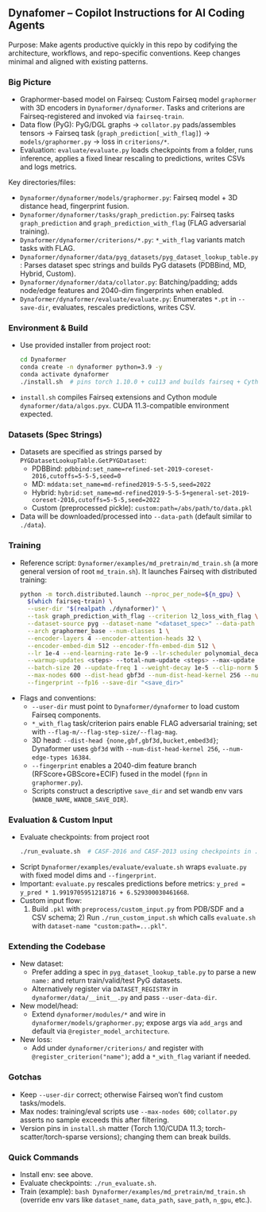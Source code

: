 ## Dynafomer – Copilot Instructions for AI Coding Agents

Purpose: Make agents productive quickly in this repo by codifying the architecture, workflows, and repo-specific conventions. Keep changes minimal and aligned with existing patterns.

### Big Picture
- Graphormer-based model on Fairseq: Custom Fairseq model `graphormer` with 3D encoders in `Dynaformer/dynaformer`. Tasks and criterions are Fairseq-registered and invoked via `fairseq-train`.
- Data flow (PyG): PyG/DGL graphs → `collator.py` pads/assembles tensors → Fairseq task (`graph_prediction[_with_flag]`) → `models/graphormer.py` → loss in `criterions/*`.
- Evaluation: `evaluate/evaluate.py` loads checkpoints from a folder, runs inference, applies a fixed linear rescaling to predictions, writes CSVs and logs metrics.

Key directories/files:
- `Dynaformer/dynaformer/models/graphormer.py`: Fairseq model + 3D distance head, fingerprint fusion.
- `Dynaformer/dynaformer/tasks/graph_prediction.py`: Fairseq tasks `graph_prediction` and `graph_prediction_with_flag` (FLAG adversarial training).
- `Dynaformer/dynaformer/criterions/*.py`: `*_with_flag` variants match tasks with FLAG.
- `Dynaformer/dynaformer/data/pyg_datasets/pyg_dataset_lookup_table.py`: Parses dataset spec strings and builds PyG datasets (PDBBind, MD, Hybrid, Custom).
- `Dynaformer/dynaformer/data/collator.py`: Batching/padding; adds node/edge features and 2040-dim fingerprints when enabled.
- `Dynaformer/dynaformer/evaluate/evaluate.py`: Enumerates `*.pt` in `--save-dir`, evaluates, rescales predictions, writes CSV.

### Environment & Build
- Use provided installer from project root:
  ```bash
  cd Dynaformer
  conda create -n dynaformer python=3.9 -y
  conda activate dynaformer
  ./install.sh  # pins torch 1.10.0 + cu113 and builds fairseq + Cython
  ```
- `install.sh` compiles Fairseq extensions and Cython module `dynaformer/data/algos.pyx`. CUDA 11.3-compatible environment expected.

### Datasets (Spec Strings)
- Datasets are specified as strings parsed by `PYGDatasetLookupTable.GetPYGDataset`:
  - PDBBind: `pdbbind:set_name=refined-set-2019-coreset-2016,cutoffs=5-5-5,seed=0`
  - MD: `mddata:set_name=md-refined2019-5-5-5,seed=2022`
  - Hybrid: `hybrid:set_name=md-refined2019-5-5-5+general-set-2019-coreset-2016,cutoffs=5-5-5,seed=2022`
  - Custom (preprocessed pickle): `custom:path=/abs/path/to/data.pkl`
- Data will be downloaded/processed into `--data-path` (default similar to `./data`).

### Training
- Reference script: `Dynaformer/examples/md_pretrain/md_train.sh` (a more general version of root `md_train.sh`). It launches Fairseq with distributed training:
  ```bash
  python -m torch.distributed.launch --nproc_per_node=${n_gpu} \
    $(which fairseq-train) \
    --user-dir "$(realpath ./dynaformer)" \
    --task graph_prediction_with_flag --criterion l2_loss_with_flag \
    --dataset-source pyg --dataset-name "<dataset_spec>" --data-path "<path>" \
    --arch graphormer_base --num-classes 1 \
    --encoder-layers 4 --encoder-attention-heads 32 \
    --encoder-embed-dim 512 --encoder-ffn-embed-dim 512 \
    --lr 1e-4 --end-learning-rate 1e-9 --lr-scheduler polynomial_decay --power 1 \
    --warmup-updates <steps> --total-num-update <steps> --max-update <steps> \
    --batch-size 20 --update-freq 1 --weight-decay 1e-5 --clip-norm 5 \
    --max-nodes 600 --dist-head gbf3d --num-dist-head-kernel 256 --num-edge-types 16384 \
    --fingerprint --fp16 --save-dir "<save_dir>"
  ```
- Flags and conventions:
  - `--user-dir` must point to `Dynaformer/dynaformer` to load custom Fairseq components.
  - `*_with_flag` task/criterion pairs enable FLAG adversarial training; set with `--flag-m/--flag-step-size/--flag-mag`.
  - 3D head: `--dist-head {none,gbf,gbf3d,bucket,embed3d}`; Dynaformer uses `gbf3d` with `--num-dist-head-kernel 256`, `--num-edge-types 16384`.
  - `--fingerprint` enables a 2040-dim feature branch (RFScore+GBScore+ECIF) fused in the model (`fpnn` in `graphormer.py`).
  - Scripts construct a descriptive `save_dir` and set wandb env vars (`WANDB_NAME`, `WANDB_SAVE_DIR`).

### Evaluation & Custom Input
- Evaluate checkpoints: from project root
  ```bash
  ./run_evaluate.sh  # CASF-2016 and CASF-2013 using checkpoints in ./checkpoint
  ```
- Script `Dynaformer/examples/evaluate/evaluate.sh` wraps `evaluate.py` with fixed model dims and `--fingerprint`.
- Important: `evaluate.py` rescales predictions before metrics: `y_pred = y_pred * 1.9919705951218716 + 6.529300030461668`.
- Custom input flow:
  1) Build `.pkl` with `preprocess/custom_input.py` from PDB/SDF and a CSV schema; 2) Run `./run_custom_input.sh` which calls `evaluate.sh` with `dataset-name "custom:path=...pkl"`.

### Extending the Codebase
- New dataset:
  - Prefer adding a spec in `pyg_dataset_lookup_table.py` to parse a new `name:` and return train/valid/test PyG datasets.
  - Alternatively register via `DATASET_REGISTRY` in `dynaformer/data/__init__.py` and pass `--user-data-dir`.
- New model/head:
  - Extend `dynaformer/modules/*` and wire in `dynaformer/models/graphormer.py`; expose args via `add_args` and default via `@register_model_architecture`.
- New loss:
  - Add under `dynaformer/criterions/` and register with `@register_criterion("name")`; add a `*_with_flag` variant if needed.

### Gotchas
- Keep `--user-dir` correct; otherwise Fairseq won’t find custom tasks/models.
- Max nodes: training/eval scripts use `--max-nodes 600`; `collator.py` asserts no sample exceeds this after filtering.
- Version pins in `install.sh` matter (Torch 1.10/CUDA 11.3; torch-scatter/torch-sparse versions); changing them can break builds.

### Quick Commands
- Install env: see above.
- Evaluate checkpoints: `./run_evaluate.sh`.
- Train (example): `bash Dynaformer/examples/md_pretrain/md_train.sh` (override env vars like `dataset_name`, `data_path`, `save_path`, `n_gpu`, etc.).
